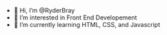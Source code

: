 - 👋 Hi, I’m @RyderBray
- 👀 I’m interested in Front End Developement
- 🌱 I’m currently learning HTML, CSS, and Javascript
